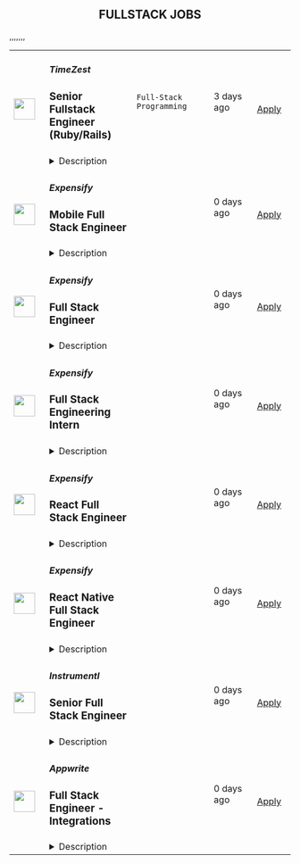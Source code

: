 <div align="center"><h2>FULLSTACK JOBS</h2></div><table><tr>
                <td width="100" height="100" rowspan="2">
                    <img src="https://wwr-pro.s3.amazonaws.com/logos/0017/0951/logo.gif" width="38px" height="auto">
                </td>
                <td width="300">
                    <h5>TimeZest</h5>
                    <h3> Senior Fullstack Engineer (Ruby/Rails)</h3>
                </td>
                <td width="300">
                    <code>Full-Stack Programming</code>
                </td>
                <td width="200">
                <text>3 days ago</text>
                </td>
                <td width="100" rowspan="2">
                <a href="https://weworkremotely.com/remote-jobs/timezest-senior-fullstack-engineer-ruby-rails" align="right" target="_blank">Apply</a>
                </td>
            </tr>
            <tr>
                <td colspan="3">
                <details><summary>Description</summary>
                <img src="https://we-work-remotely.imgix.net/logos/0017/0951/logo.gif?ixlib=rails-4.0.0&w=50&h=50&dpr=2&fit=fill&auto=compress" />

<p>
  <strong>Headquarters:</strong> Remote
    <br /><strong>URL:</strong> <a href="https://timezest.com">https://timezest.com</a>
</p>

<div>TimeZest makes it easy for end users to schedule appointments with IT service providers. Since launching in 2019, TimeZest has grown amazingly fast, and we're a critical piece of software for over 1,000 businesses. We’ve been a remote-only company since the day we launched, and currently have 16 great people in Europe, the Philippines and the United States. We have a relaxed working environment and use just enough process to keep ourselves efficient. <br><br>
</div><div>We offer engineering challenges to deliver an elegant, reliable and performant user experience while dealing with the complex nature of the APIs we use and our business domain under the hood. Our stack is Ruby on Rails, PostgreSQL, Sidekiq, TypeScript and React, all running on Heroku. We’re looking for people who can work independently, who’ll help us discover new technologies and better ways to work, and who are as passionate about keeping our customers delighted as we are. </div><div>
<br>As a result of our growth, we're looking for a Senior Fullstack Engineer to join our team:<br> </div><div>
<strong>Requirements</strong> </div><ul>
<li>5+ years development experience in Ruby on Rails in real production environments.</li>
<li>Ability to deliver entire new features based on functional specification, including making architecture and design decisions. </li>
<li>PostgreSQL experience </li>
<li>Previous experience working in a complex business domain. </li>
<li>Experience writing tests and working with TDD, ideally using RSpec </li>
<li>Git knowledge </li>
<li>Fluent business English </li>
</ul><div><br></div><div>
<strong>Nice to Have</strong> </div><ul>
<li>Frontend development experience, particularly in TypeScript and React. </li>
<li>Experience with APIs and integrating to 3rd party software. </li>
<li>A good eye for UI details. </li>
<li>Previous experience working in a remote role. </li>
</ul><div>This is a permanent, full-time position with a salary paid monthly. It is a remote position, and you can be based anywhere in the world, provided that you have 2-3 hours daily overlap with Central European Standard Time. <br><br>
</div><div>We’re looking forward to hearing from you! </div><div> </div>

<p><strong>To apply:</strong> <a href="https://weworkremotely.com/remote-jobs/timezest-senior-fullstack-engineer-ruby-rails">https://weworkremotely.com/remote-jobs/timezest-senior-fullstack-engineer-ruby-rails</a></p>

                </details>
                </td>
            </tr>,<tr>
                <td width="100" height="100" rowspan="2">
                    <img src="https://remotive.com/job/1641607/logo" width="38px" height="auto">
                </td>
                <td width="300">
                    <h5>Easel AI, Inc.</h5>
                    <h3>Full Stack IOS Engineer</h3>
                </td>
                <td width="300">
                    <code>backend,C,C++,cloud</code>
                </td>
                <td width="200">
                <text>22 days ago</text>
                </td>
                <td width="100" rowspan="2">
                <a href="https://remotive.com/remote-jobs/software-dev/full-stack-ios-engineer-1641607" align="right" target="_blank">Apply</a>
                </td>
            </tr>
            <tr>
                <td colspan="3">
                <details><summary>Description</summary>
                <p>We are seeking a highly skilled Full Stack Engineer with solid experience in developing iOS applications and cloud-based infrastructure to join our team. As a Full Stack Engineer, you will be working together with the Easel AI founding team to create new AI-based end-user applications. Your primary focus will be to develop user-friendly interfaces and integrating the applications with server-side logic, and ensuring the scalability and reliability of our apps. </p>
<p> </p>
<p> </p>
<p><strong>Responsibilities:</strong></p>
<p> </p>
<ul class="_listContainer_1wyhh_1" style="">
<li style="">Design, develop and maintain web and mobile applications using iOS and cloud-based infrastructure.</li>
<li style="">Develop user-friendly interfaces and server-side logic using programming languages such as Swift, Objective-C (frontend) and GoLang, Rust (backend).</li>
<li style="">Collaborate with the founding team to ensure apps meet requirements and user needs.</li>
<li style="">Write high-quality, clean and maintainable code.</li>
<li style="">Design and architect software to ensure scalability, reliability and performance of our applications.</li>
<li style="">Keep up to date with the latest trends and technologies in iOS and cloud. </li>
</ul>
<p> </p>
<p> </p>
<p><strong>Requirements:</strong></p>
<ul class="_listContainer_1wyhh_1" style="">
<li style="">Bachelor’s degree in Computer Science, Engineering or related field.</li>
<li style="">Minimum of 3 years of experience in software development with a focus on iOS and cloud.</li>
<li style="">Comfortable working with version control systems such as Git or Mercurial.</li>
<li style="">Experience in a lower-level backend language such as GoLang, C++ or Rust </li>
<li style="">Experience interfacing with and/or deploying ML models in production</li>
<li style="">Experience having developed an iOS to a production-ready state and shipped to end-users via AppStore Connect. </li>
<li style="">Some experience with setting up CI/CD pipelines.</li>
<li style="">Strong understanding of server-side technologies and APIs</li>
<li style="">Strong problem-solving and analytical skills</li>
<li style="">Excellent communication and teamwork skills</li>
</ul>
<img src="https://remotive.com/job/track/1641607/blank.gif?source=public_api" alt=""/>
                </details>
                </td>
            </tr>,<tr>
                <td width="100" height="100" rowspan="2">
                    <img src="https://pbs.twimg.com/profile_images/1387074696831672327/C7WTpiAb_400x400.jpg" width="38px" height="auto">
                </td>
                <td width="300">
                    <h5>Expensify</h5>
                    <h3>Mobile Full Stack Engineer</h3>
                </td>
                <td width="300">
                    <code></code>
                </td>
                <td width="200">
                <text>0 days ago</text>
                </td>
                <td width="100" rowspan="2">
                <a href="https://we.are.expensify.com/remote-mobile-engineer" align="right" target="_blank">Apply</a>
                </td>
            </tr>
            <tr>
                <td colspan="3">
                <details><summary>Description</summary>
                <div class="sqs-block html-block sqs-block-html" data-block-type="2" id="block-ec83913523d758553c62"><div class="sqs-block-content">

<h2 style="white-space:pre-wrap;">Your Mission,&nbsp;Should You Choose to Accept:</h2><p class="" style="white-space:pre-wrap;">Join our passionate team of top-notch engineers to solve a real-world problem, and help people spend less time managing expenses and more time pursuing their real goals. As we revolutionize the way people manage their expenses, being part of the Expensify team means building the easiest, fastest, and most efficient platform to automate everything expense-related.</p><p class="" style="white-space:pre-wrap;">Our employees work from all over the world, but if you're looking for a change of scene we offer visa sponsorship and relocation assistance to join us at one of our rad locations:</p><ul data-rte-list="default"><li><p class="" style="white-space:pre-wrap;">San Francisco </p></li><li><p class="" style="white-space:pre-wrap;">Portland </p></li><li><p class="" style="white-space:pre-wrap;">Michigan </p></li><li><p class="" style="white-space:pre-wrap;">New York </p></li><li><p class="" style="white-space:pre-wrap;">London </p></li><li><p class="" style="white-space:pre-wrap;">Melbourne</p></li></ul><p class="" style="white-space:pre-wrap;">Even though we work hard at Expensify, we make sure our employees are happy. Our most talked about perk is our<a href="https://we.are.expensify.com/explore-the-world"> Offshore</a> where we spend a month abroad working from a remote location as a team. This year we’re going to South Korea, do you want to join?</p><h2 style="white-space:pre-wrap;">About the Mobile Platform</h2><p class="" style="white-space:pre-wrap;">We have a custom built, cross-platform mobile solution (wow, that’s a mouthful). Our native platforms use a JavaScript engine that allow us to write our business logic in JS and UI using native frameworks.</p><h2 style="white-space:pre-wrap;">About You</h2><p class="" style="white-space:pre-wrap;">We’re looking for engineers who are passionate about the product they’re building. Ideally, you’ll have a general understanding of and experience in Javascript, and React Native. PHP, Java, C++, IOS and Android are a plus but not a requirement! You’re a self-driven engineer with an entrepreneurial spirit who is not afraid to work with our sales team to better understand and tackle user-facing issues. You’re excited by our culture of <a href="https://we.are.expensify.com/inclusion">Live Rich, Have Fun, and Save the World</a>, and have an ambition you’re incredibly passionate about that Expensify can help you achieve.</p><p class="" style="white-space:pre-wrap;">As a Mobile Full Stack Engineer, your responsibilities include:</p><ul data-rte-list="default"><li><p class="" style="white-space:pre-wrap;">Collaborating with the team for large feature development and implementation.</p></li><li><p class="" style="white-space:pre-wrap;">Independently develop smaller features and adjustments.</p></li><li><p class="" style="white-space:pre-wrap;">Squashing bugs: big, small, and hairy!</p></li></ul><p class="" style="white-space:pre-wrap;">We’re looking for someone who:</p><ul data-rte-list="default"><li><p class="" style="white-space:pre-wrap;">Works great on a small, collaborative team.</p></li><li><p class="" style="white-space:pre-wrap;">Can design new features and tackle the annoying bugs.</p></li><li><p class="" style="white-space:pre-wrap;">Writes clean, concise, and commented code.</p></li><li><p class="" style="white-space:pre-wrap;">Can collaborate with other engineering teams to create new features and fix existing issues.</p></li><li><p class="" style="white-space:pre-wrap;">Is comfortable with every part of the software development lifecycle.</p></li><li><p class="" style="white-space:pre-wrap;">Can get shit done!</p></li></ul><h2 style="white-space:pre-wrap;">Compensation &amp; Benefits</h2><ul data-rte-list="default"><li><p class="" style="white-space:pre-wrap;">Full-time, salaried position</p></li><li><p class="" style="white-space:pre-wrap;">401k with employer match</p></li><li><p class="" style="white-space:pre-wrap;">100% Medical/Dental/Mental Health support/Vision contributions</p></li><li><p class="" style="white-space:pre-wrap;">$20k annual family planning benefit through Carrot</p></li><li><p class="" style="white-space:pre-wrap;">Three months of fully paid leave, with up to six months for birthing parents</p></li><li><p class="" style="white-space:pre-wrap;">Commuter benefits</p></li><li><p class="" style="white-space:pre-wrap;">Free lunch</p></li><li><p class="" style="white-space:pre-wrap;">Flexible vacation policy</p></li><li><p class="" style="white-space:pre-wrap;">Relocation available</p></li></ul><h2 style="white-space:pre-wrap;">Next Steps</h2><p class="" style="white-space:pre-wrap;">Like what you see? Applying is easy, but it takes time. See, while we know you're awesome, it's actually really hard and time consuming to find you in the midst of literally hundreds of other applications we get from everyone else. So this is where we're going to ask our first favor: can you make it really easy and obvious how great you are, so we don't accidentally overlook you? There are many ways to do that, but the easiest way to help us out is by answering the following questions:</p><ol data-rte-list="default"><li><p class="" style="white-space:pre-wrap;">What's the URL of your website? If you don't have one, why not?</p></li><li><p class="" style="white-space:pre-wrap;">List any published apps that you have.</p></li><li><p class="" style="white-space:pre-wrap;">What's your coding history? When did you start, and what have you done between then and now?</p></li><li><p class="" style="white-space:pre-wrap;">What do you want to do with the rest of your life, and how is Expensify a step toward your long-term goals? <em>(We’re serious, we want to know! Share what you’re comfortable sharing, but we are a group of ambitious individuals building a community of people who want to achieve success in every aspect of our lives, and we encourage employees to figure out how they can use Expensify to realize their personal goals with the support of the company around them.)</em></p></li><li><p class="" style="white-space:pre-wrap;">How did you hear about us? A job posting? Chalk on a sidewalk? From a friend? Let us know where you saw this opening.</p></li></ol><h2 style="white-space:pre-wrap;">Resume not your thing? That’s great, we don’t really read them anyway! Forward your responses to the questions to <a href="mailto:apply@expensify.com">apply@expensify.com</a>. We're excited to hear from you!</h2>



</div></div>
                </details>
                </td>
            </tr>,<tr>
                <td width="100" height="100" rowspan="2">
                    <img src="https://pbs.twimg.com/profile_images/1387074696831672327/C7WTpiAb_400x400.jpg" width="38px" height="auto">
                </td>
                <td width="300">
                    <h5>Expensify</h5>
                    <h3>Full Stack Engineer</h3>
                </td>
                <td width="300">
                    <code></code>
                </td>
                <td width="200">
                <text>0 days ago</text>
                </td>
                <td width="100" rowspan="2">
                <a href="https://we.are.expensify.com/remote-web-engineer" align="right" target="_blank">Apply</a>
                </td>
            </tr>
            <tr>
                <td colspan="3">
                <details><summary>Description</summary>
                <div class="sqs-block html-block sqs-block-html" data-block-type="2" id="block-cd8a4ca3b896698901a6"><div class="sqs-block-content">

<h2 style="white-space:pre-wrap;">Your Mission,&nbsp;Should You Choose to Accept:</h2><p class="" style="white-space:pre-wrap;">Join our passionate team of top-notch engineers to solve a real-world problem, and help people spend less time managing expenses and more time pursuing their real goals. As we revolutionize the way people manage their expenses, being part of the Expensify team means building the easiest, fastest, and most efficient platform to automate everything expense-related.</p><p class="" style="white-space:pre-wrap;">Our employees work from all over the world, but if you're looking for a change of scene we offer visa sponsorship and relocation assistance to join us at one of our rad locations:</p><ul data-rte-list="default"><li><p class="" style="white-space:pre-wrap;">San Francisco </p></li><li><p class="" style="white-space:pre-wrap;">Portland </p></li><li><p class="" style="white-space:pre-wrap;">Michigan </p></li><li><p class="" style="white-space:pre-wrap;">New York </p></li><li><p class="" style="white-space:pre-wrap;">London </p></li><li><p class="" style="white-space:pre-wrap;">Melbourne</p></li></ul><p class="" style="white-space:pre-wrap;">Even though we work hard at Expensify, we make sure our employees are happy. Our most talked about perk is our<a href="https://we.are.expensify.com/explore-the-world"> Offshore</a> where we spend a month abroad working from a remote location as a team. This year we’re going to South Korea, do you want to join?</p><h2 style="white-space:pre-wrap;">About You</h2><p class="" style="white-space:pre-wrap;">Whether you’re building features like calendar integrations, importing credit card transactions, or pulling information from receipts, you’re self-driven and collaborative. You’re an autonomous individual who is passionate about writing beautiful and concise code. You’re willing to work with other engineers, designers, and customer facing teams to turn our dreams into reality.&nbsp;You’re excited by our culture of <a href="https://we.are.expensify.com/inclusion">Live Rich, Have Fun, and Save the World</a>, and have an ambition you’re incredibly passionate about that Expensify can help you achieve.</p><p class="" style="white-space:pre-wrap;">As a Full Stack Engineer, your responsibilities include:</p><ul data-rte-list="default"><li><p class="" style="white-space:pre-wrap;">Implementing improvements</p></li><li><p class="" style="white-space:pre-wrap;">Planning, building, and maintaining cross-stack features like accounting integrations, advanced receipt scanning, and more.</p></li><li><p class="" style="white-space:pre-wrap;">Guiding and enabling others in the organization: we'll share our editor tricks, dotfiles and productive workflows. Share yours!</p></li><li><p class="" style="white-space:pre-wrap;">Asking questions about things you don’t understand and challenging the status quo.</p></li></ul><p class="" style="white-space:pre-wrap;">We’re looking for someone who:</p><ul data-rte-list="default"><li><p class="" style="white-space:pre-wrap;">Has experience writing real-world software to solve real-world problems.</p></li><li><p class="" style="white-space:pre-wrap;">Communicates well, both interpersonally and in their code.</p></li><li><p class="" style="white-space:pre-wrap;">Is a natural problem solver, knows how to solve problems by automating their solutions.</p></li><li><p class="" style="white-space:pre-wrap;">Understands the role and impact that programming can have on the organization as a whole.</p></li><li><p class="" style="white-space:pre-wrap;">Wants to develop and grow their skills in programming and leadership within the organization.</p></li></ul><p class="" style="white-space:pre-wrap;">We’re looking for people who have a strong understanding of algorithms and design patterns that can apply those concepts into a production level codebase. Knowledge and experience with Javascript, React, React Native, PHP, C++, Java, iOS or Android is a plus. This position is the foundation for launching a career with Expensify, with the expectation that you’ll carry these skills into new domains.</p><h2 style="white-space:pre-wrap;">Compensation &amp; Benefits</h2><ul data-rte-list="default"><li><p class="" style="white-space:pre-wrap;">Full-time, salaried position</p></li><li><p class="" style="white-space:pre-wrap;">401k with employer match</p></li><li><p class="" style="white-space:pre-wrap;">100% Medical/Dental/Mental Health support/Vision contributions</p></li><li><p class="" style="white-space:pre-wrap;">$20k annual family planning benefit through Carrot</p></li><li><p class="" style="white-space:pre-wrap;">Three months of fully paid leave, with up to six months for birthing parents</p></li><li><p class="" style="white-space:pre-wrap;">Commuter benefits</p></li><li><p class="" style="white-space:pre-wrap;">Free lunch</p></li><li><p class="" style="white-space:pre-wrap;">Flexible vacation policy</p></li><li><p class="" style="white-space:pre-wrap;">Relocation available</p></li></ul><h2 style="white-space:pre-wrap;">Next Steps</h2><p class="" style="white-space:pre-wrap;">Applying is easy, but it takes time. See, while we know you're awesome, it's actually really hard and time consuming to find you in the midst of literally hundreds of other applications we get from everyone else. So this is where we're going to ask our first favor: can you make it really easy and obvious how great you are, so we don't accidentally overlook you? There are probably many ways to do that, but the easiest way to help us out is by answering the following questions:</p><ol data-rte-list="default"><li><p class="" style="white-space:pre-wrap;">What's the URL of your website? If you don't have one, why not?</p></li><li><p class="" style="white-space:pre-wrap;">What's your coding history? When did you start, and what have you done between then and now?</p></li><li><p class="" style="white-space:pre-wrap;">What do you want to do with the rest of your life, and how is Expensify a step toward your long-term goals? <em>(We’re serious, we want to know! Share what you’re comfortable sharing, but we are a group of ambitious individuals building a community of people who want to achieve success in every aspect of our lives, and we encourage employees to figure out how they can use Expensify to realize their personal goals with the support of the company around them.)</em></p></li><li><p class="" style="white-space:pre-wrap;">How did you hear about us? A job posting? Chalk on a sidewalk? From a friend? Let us know where you saw this opening.</p></li></ol><h2 style="white-space:pre-wrap;">Resume not your thing? That’s great, we don’t really read them anyway! Forward your responses to the questions to <a href="mailto:apply@expensify.com">apply@expensify.com</a>. We're excited to hear from you!</h2>



</div></div>
                </details>
                </td>
            </tr>,<tr>
                <td width="100" height="100" rowspan="2">
                    <img src="https://pbs.twimg.com/profile_images/1387074696831672327/C7WTpiAb_400x400.jpg" width="38px" height="auto">
                </td>
                <td width="300">
                    <h5>Expensify</h5>
                    <h3>Full Stack Engineering Intern</h3>
                </td>
                <td width="300">
                    <code></code>
                </td>
                <td width="200">
                <text>0 days ago</text>
                </td>
                <td width="100" rowspan="2">
                <a href="https://we.are.expensify.com/full-stack-engineering-intern" align="right" target="_blank">Apply</a>
                </td>
            </tr>
            <tr>
                <td colspan="3">
                <details><summary>Description</summary>
                <div class="sqs-block html-block sqs-block-html" data-block-type="2" id="block-5fa43c04aebf093e4077c3f0"><div class="sqs-block-content">

<h2 style="white-space:pre-wrap;">About us</h2><p class="" style="white-space:pre-wrap;">At Expensify, our unique approach to solving a real-world problem allows people to spend less time managing expenses and more time pursuing their real goals. Today, more than 10 million people and 80,000 companies use Expensify across the globe — that’s more customers than the rest of the industry combined. We’re the fastest-growing receipt and expense company globally, and one of the highest revenue-per-employee companies in the world. We reimburse millions of dollars every day, process billions every year, and serve customers in more than 169 countries.</p><p class="" style="white-space:pre-wrap;">Our employees work from all over the world, but if you're looking for a change of scene we offer visa sponsorship and relocation assistance to join us at one of our rad locations:</p><ul data-rte-list="default"><li><p class="" style="white-space:pre-wrap;">San Francisco </p></li><li><p class="" style="white-space:pre-wrap;">Portland </p></li><li><p class="" style="white-space:pre-wrap;">Michigan </p></li><li><p class="" style="white-space:pre-wrap;">New York </p></li><li><p class="" style="white-space:pre-wrap;">London </p></li><li><p class="" style="white-space:pre-wrap;">Melbourne</p></li></ul><h2 style="white-space:pre-wrap;">About You</h2><p class="" style="white-space:pre-wrap;">Whether you’re building features like calendar integrations, importing credit card transactions, or pulling information from receipts, you’re self-driven and collaborative. You’re an autonomous individual who is passionate about writing beautiful and concise code. You’re willing to work with other engineers, designers, and customer facing teams to turn our dreams into reality.&nbsp;You’re excited by our culture of <a href="https://we.are.expensify.com/inclusion">Live Rich, Have Fun, and Save the World</a>, and have an ambition you’re incredibly passionate about that Expensify can help you achieve. </p><p class="" style="white-space:pre-wrap;">As a Full Stack Engineering Intern, your responsibilities include:</p><ul data-rte-list="default"><li><p class="" style="white-space:pre-wrap;">Implementing improvements</p></li><li><p class="" style="white-space:pre-wrap;">Planning, building, and maintaining cross-stack features like accounting integrations, advanced receipt scanning, and more.</p></li><li><p class="" style="white-space:pre-wrap;">Guiding and enabling others in the organization: we'll share our editor tricks, dotfiles and productive workflows. Share yours!</p></li><li><p class="" style="white-space:pre-wrap;">Asking questions about things you don’t understand and challenging the status quo.</p></li></ul><p class="" style="white-space:pre-wrap;">We’re looking for someone who:</p><ul data-rte-list="default"><li><p class="" style="white-space:pre-wrap;">Is a student who can commit to at least 3 months full-time, and then an additional 3 months either part-time or full-time with the opportunity for full-time employment after the internship.</p></li><li><p class="" style="white-space:pre-wrap;">Has experience writing real-world software to solve real-world problems.</p></li><li><p class="" style="white-space:pre-wrap;">Communicates well, both interpersonally and in their code.</p></li><li><p class="" style="white-space:pre-wrap;">Is a natural problem solver, knows how to solve problems by automating their solutions.</p></li><li><p class="" style="white-space:pre-wrap;">Understands the role and impact that programming can have on the organization as a whole.</p></li><li><p class="" style="white-space:pre-wrap;">Wants to develop and grow their skills in programming and leadership within the organization.</p></li></ul><p class="" style="white-space:pre-wrap;">We’re looking for people who have a strong understanding of algorithms and design patterns that can apply those concepts into a production level codebase. Knowledge and experience with Javascript, PHP, React, React Native, C++, Java, iOS or Android is a plus. This position is the foundation for launching a career with Expensify, with the expectation that you’ll carry these skills into new domains.<br></p><h2 style="white-space:pre-wrap;">Compensation &amp; Benefits</h2><ul data-rte-list="default"><li><p class="" style="white-space:pre-wrap;">Full-time, salaried position</p></li><li><p class="" style="white-space:pre-wrap;">Medical/Dental/Mental Health support/Vision coverage</p></li><li><p class="" style="white-space:pre-wrap;">Free lunch</p></li><li><p class="" style="white-space:pre-wrap;">Flexible vacation policy</p></li></ul><h2 style="white-space:pre-wrap;">Next Steps</h2><p class="" style="white-space:pre-wrap;">Applying is easy, but it takes time. See, while we know you're awesome, it's actually really hard and time consuming to find you in the midst of literally hundreds of other applications we get from everyone else. So this is where we're going to ask our first favor: can you make it really easy and obvious how great you are, so we don't accidentally overlook you? There are many ways to do that, but the easiest way to help us out is by answering the following questions:</p><ol data-rte-list="default"><li><p class="" style="white-space:pre-wrap;">What is your expected graduation date?</p></li><li><p class="" style="white-space:pre-wrap;">Can you commit to a 6 month full time internship?</p></li><li><p class="" style="white-space:pre-wrap;">What's the URL of your website? If you don't have one, why not?</p></li><li><p class="" style="white-space:pre-wrap;">What's your coding history? When did you start, and what have you done between then and now?</p></li><li><p class="" style="white-space:pre-wrap;">What do you want to do with the rest of your life, and how is Expensify a step toward your long-term goals? <em>We’re serious, we want to know! Share what you’re comfortable sharing, but we are a group of ambitious individuals building a community of people who want to achieve success in every aspect of our lives, and we encourage employees to figure out how they can use Expensify to realize their personal goals with the support of the company around them.)</em></p></li><li><p class="" style="white-space:pre-wrap;">How did you hear about us? A job posting? Chalk on a sidewalk? From a friend? Let us know where you saw this opening.</p></li></ol><h2 style="white-space:pre-wrap;">Resume not your thing? That’s great, we don’t really read them anyway! Forward your responses to the questions to <a href="mailto:apply@expensify.com">apply@expensify.com</a>. We're excited to hear from you!</h2><p class="" style="white-space:pre-wrap;"><br></p>



</div></div>
                </details>
                </td>
            </tr>,<tr>
                <td width="100" height="100" rowspan="2">
                    <img src="https://pbs.twimg.com/profile_images/1387074696831672327/C7WTpiAb_400x400.jpg" width="38px" height="auto">
                </td>
                <td width="300">
                    <h5>Expensify</h5>
                    <h3>React Full Stack  Engineer</h3>
                </td>
                <td width="300">
                    <code></code>
                </td>
                <td width="200">
                <text>0 days ago</text>
                </td>
                <td width="100" rowspan="2">
                <a href="https://we.are.expensify.com/react-engineer-remote" align="right" target="_blank">Apply</a>
                </td>
            </tr>
            <tr>
                <td colspan="3">
                <details><summary>Description</summary>
                <div class="sqs-block html-block sqs-block-html" data-block-type="2" id="block-5fc841c6d17d55300fa77ace"><div class="sqs-block-content">

<h2 style="white-space:pre-wrap;">Your Mission, Should You Choose to Accept:</h2><p class="" style="white-space:pre-wrap;">Join our passionate team of top-notch engineers to solve a real-world problem, and help people spend less time managing expenses and more time pursuing their real goals. As we revolutionize the way people manage their expenses, being part of the Expensify team means building the easiest, fastest, and most efficient platform to automate everything expense-related.</p><p class="" style="white-space:pre-wrap;">Our employees work from all over the world, but if you're looking for a change of scene we offer visa sponsorship and relocation assistance to join us at one of our rad locations:</p><ul data-rte-list="default"><li><p class="" style="white-space:pre-wrap;">San Francisco </p></li><li><p class="" style="white-space:pre-wrap;">Portland </p></li><li><p class="" style="white-space:pre-wrap;">Michigan </p></li><li><p class="" style="white-space:pre-wrap;">New York </p></li><li><p class="" style="white-space:pre-wrap;">London </p></li><li><p class="" style="white-space:pre-wrap;">Melbourne</p></li></ul><p class="" style="white-space:pre-wrap;">Even though we work hard at Expensify, we make sure our employees are happy. Our most talked about perk is our <a href="https://we.are.expensify.com/explore-the-world"><span style="text-decoration:underline">Offshore</span></a> where we spend a month abroad working from a remote location as a team. Next year we’re going to South Korea, do you want to join?</p><h2 style="white-space:pre-wrap;">About You</h2><p class="" style="white-space:pre-wrap;">Whether you’re building features like calendar integrations, importing credit card transactions, or pulling information from receipts, you’re self-driven and collaborative. You’re an autonomous individual who is passionate about writing beautiful and concise code. You’re willing to work with other engineers, designers, and customer facing teams to turn our dreams into reality.&nbsp;You’re excited by our culture of <a href="https://we.are.expensify.com/inclusion">Live Rich, Have Fun, and Save the World</a>, and have an ambition you’re incredibly passionate about that Expensify can help you achieve.</p><p class="" style="white-space:pre-wrap;">As an Engineer, your responsibilities include:</p><ul data-rte-list="default"><li><p class="" style="white-space:pre-wrap;">Implementing improvements</p></li><li><p class="" style="white-space:pre-wrap;">Planning, building, and maintaining cross-stack features like accounting integrations, advanced receipt scanning, and more.</p></li><li><p class="" style="white-space:pre-wrap;">Guiding and enabling others in the organization: we'll share our editor tricks, dotfiles and productive workflows. Share yours!</p></li><li><p class="" style="white-space:pre-wrap;">Asking questions about things you don’t understand and challenging the status quo.</p></li></ul><p class="" style="white-space:pre-wrap;">We’re looking for someone who:</p><ul data-rte-list="default"><li><p class="" style="white-space:pre-wrap;">Has experience writing real-world software to solve real-world problems.</p></li><li><p class="" style="white-space:pre-wrap;">Communicates well, both interpersonally and in their code.</p></li><li><p class="" style="white-space:pre-wrap;">Is a natural problem solver, knows how to solve problems by automating their solutions.</p></li><li><p class="" style="white-space:pre-wrap;">Understands the role and impact that programming can have on the organization as a whole.</p></li><li><p class="" style="white-space:pre-wrap;">Wants to develop and grow their skills in programming and leadership within the organization.</p></li></ul><p class="" style="white-space:pre-wrap;">We are looking for people who have a strong understanding of algorithms and design patterns that can apply those concepts into a production level codebase. &nbsp;Ideally, you’ll have a general understanding of and experience in Javascript, and React. React Native, PHP, Java, C++, IOS and Android are a plus but not a requirement! &nbsp;This position is the foundation for launching a career with Expensify, with the expectation that you’ll carry these skills into new domains.</p><h2 style="white-space:pre-wrap;"><strong>Compensation &amp; Benefits</strong></h2><ul data-rte-list="default"><li><p class="" style="white-space:pre-wrap;">Full-time, salaried position</p></li><li><p class="" style="white-space:pre-wrap;">401k with employer match</p></li><li><p class="" style="white-space:pre-wrap;">100% Medical/Dental/Mental Health support/Vision contributions</p></li><li><p class="" style="white-space:pre-wrap;">$20k annual family planning benefit through Carrot</p></li><li><p class="" style="white-space:pre-wrap;">Three months of fully paid leave, with up to six months for birthing parents</p></li><li><p class="" style="white-space:pre-wrap;">Commuter benefits</p></li><li><p class="" style="white-space:pre-wrap;">Free lunch</p></li><li><p class="" style="white-space:pre-wrap;">Flexible vacation policy</p></li><li><p class="" style="white-space:pre-wrap;">Relocation available</p></li></ul><h2 style="white-space:pre-wrap;"><strong>Next Steps</strong></h2><p class="" style="white-space:pre-wrap;">Applying is easy, but it takes time. See, while we know you're awesome, it's actually really hard and time consuming to find you in the midst of literally hundreds of other applications we get from everyone else. So this is where we're going to ask our first favor: can you make it really easy and obvious how great you are, so we don't accidentally overlook you? There are probably many ways to do that, but the easiest way to help us out is by answering the following questions:</p><ol data-rte-list="default"><li><p class="" style="white-space:pre-wrap;">What's the URL of your website? If you don't have one, why not?</p></li><li><p class="" style="white-space:pre-wrap;">What's your coding history? When did you start, and what have you done between then and now?</p></li><li><p class="" style="white-space:pre-wrap;">What do you want to do with the rest of your life, and how is Expensify a step toward your long-term goals? <em>(We’re serious, we want to know! Share what you’re comfortable sharing, but we are a group of ambitious individuals building a community of people who want to achieve success in every aspect of our lives, and we encourage employees to figure out how they can use Expensify to realize their personal goals with the support of the company around them.)</em></p></li><li><p class="" style="white-space:pre-wrap;">How did you hear about us? A job posting? Chalk on a sidewalk? From a friend? Let us know where you saw this opening.</p></li></ol><h2 style="white-space:pre-wrap;"><strong>Resume not your thing? That’s great, we don’t really read them anyway! Forward your responses to the questions to </strong><a href="mailto:apply@expensify.com">apply@expensify.com</a><strong>. We're excited to hear from you!</strong></h2>



</div></div>
                </details>
                </td>
            </tr>,<tr>
                <td width="100" height="100" rowspan="2">
                    <img src="https://pbs.twimg.com/profile_images/1387074696831672327/C7WTpiAb_400x400.jpg" width="38px" height="auto">
                </td>
                <td width="300">
                    <h5>Expensify</h5>
                    <h3>React Native Full Stack Engineer</h3>
                </td>
                <td width="300">
                    <code></code>
                </td>
                <td width="200">
                <text>0 days ago</text>
                </td>
                <td width="100" rowspan="2">
                <a href="https://we.are.expensify.com/react-native-engineer-remote" align="right" target="_blank">Apply</a>
                </td>
            </tr>
            <tr>
                <td colspan="3">
                <details><summary>Description</summary>
                <div class="sqs-block html-block sqs-block-html" data-block-type="2" id="block-5fc8451426a3037b4335be74"><div class="sqs-block-content">

<h2 style="white-space:pre-wrap;">Your Mission, Should You Choose to Accept:</h2><p class="" style="white-space:pre-wrap;">Join our passionate team of top-notch engineers to solve a real-world problem, and help people spend less time managing expenses and more time pursuing their real goals. As we revolutionize the way people manage their expenses, being part of the Expensify team means building the easiest, fastest, and most efficient platform to automate everything expense-related.&nbsp;</p><p class="" style="white-space:pre-wrap;">Our employees work from all over the world, but if you're looking for a change of scene we offer visa sponsorship and relocation assistance to join us at one of our rad locations:</p><ul data-rte-list="default"><li><p class="" style="white-space:pre-wrap;">San Francisco </p></li><li><p class="" style="white-space:pre-wrap;">Portland </p></li><li><p class="" style="white-space:pre-wrap;">Michigan </p></li><li><p class="" style="white-space:pre-wrap;">New York </p></li><li><p class="" style="white-space:pre-wrap;">London </p></li><li><p class="" style="white-space:pre-wrap;">Melbourne</p></li></ul><p class="" style="white-space:pre-wrap;">Even though we work hard at Expensify, we make sure our employees are happy. Our most talked about perk is our <a href="https://we.are.expensify.com/explore-the-world"><span style="text-decoration:underline">Offshore</span></a> where we spend a month abroad working from a remote location as a team. Next year we’re going to South Korea, do you want to join?</p><h2 style="white-space:pre-wrap;"><strong>About You</strong></h2><p class="" style="white-space:pre-wrap;">We’re looking for engineers who are passionate about the product they’re building. You’re a self-driven engineer with an entrepreneurial spirit who is not afraid to work with our sales team to better understand and tackle user-facing issues. Ideally, you’ll have a general understanding of and experience in Javascript, and React Native. PHP, Java, C++, IOS and Android are a plus but not a requirement!&nbsp;Not only that, but you’re also excited by our culture of <a href="https://we.are.expensify.com/inclusion">Live Rich, Have Fun, and Save the World</a>, and have an ambition you’re incredibly passionate about that Expensify can help you achieve.</p><p class="" style="white-space:pre-wrap;">As an Engineer, your responsibilities include:</p><ul data-rte-list="default"><li><p class="" style="white-space:pre-wrap;">Collaborating with the team for large feature development and implementation.</p></li><li><p class="" style="white-space:pre-wrap;">Independently develop smaller features and adjustments.</p></li><li><p class="" style="white-space:pre-wrap;">Implementing updates </p></li></ul><p class="" style="white-space:pre-wrap;">We’re looking for someone who:</p><ul data-rte-list="default"><li><p class="" style="white-space:pre-wrap;">Works great on a small, collaborative team.</p></li><li><p class="" style="white-space:pre-wrap;">Can design new features and tackle the annoying bugs.</p></li><li><p class="" style="white-space:pre-wrap;">Writes clean, concise, and commented code.</p></li><li><p class="" style="white-space:pre-wrap;">Can collaborate with other engineering teams to create new features and fix existing issues.</p></li><li><p class="" style="white-space:pre-wrap;">Is comfortable with every part of the software development lifecycle.</p></li><li><p class="" style="white-space:pre-wrap;">Can get shit done!</p></li></ul><h2 style="white-space:pre-wrap;"><strong>Compensation &amp; Benefits</strong></h2><ul data-rte-list="default"><li><p class="" style="white-space:pre-wrap;">Full-time, salaried position</p></li><li><p class="" style="white-space:pre-wrap;">401k with employer match</p></li><li><p class="" style="white-space:pre-wrap;">100% Medical/Dental/Mental Health support/Vision contributions</p></li><li><p class="" style="white-space:pre-wrap;">$20k annual family planning benefit through Carrot</p></li><li><p class="" style="white-space:pre-wrap;">Three months of fully paid leave, with up to six months for birthing parents</p></li><li><p class="" style="white-space:pre-wrap;">Commuter benefits</p></li><li><p class="" style="white-space:pre-wrap;">Free lunch</p></li><li><p class="" style="white-space:pre-wrap;">Flexible vacation policy</p></li><li><p class="" style="white-space:pre-wrap;">Relocation available</p></li></ul><h2 style="white-space:pre-wrap;"><strong>Next Steps</strong></h2><p class="" style="white-space:pre-wrap;">Like what you see? Applying is easy, but it takes time. See, while we know you're awesome, it's actually really hard and time consuming to find you in the midst of literally hundreds of other applications we get from everyone else. So this is where we're going to ask our first favor: can you make it really easy and obvious how great you are, so we don't accidentally overlook you? There are many ways to do that, but the easiest way to help us out is by answering the following questions:</p><ol data-rte-list="default"><li><p class="" style="white-space:pre-wrap;">What's the URL of your website? If you don't have one, why not?</p></li><li><p class="" style="white-space:pre-wrap;">List any published apps that you have.</p></li><li><p class="" style="white-space:pre-wrap;">What's your coding history? When did you start, and what have you done between then and now? </p></li><li><p class="" style="white-space:pre-wrap;">What do you want to do with the rest of your life, and how is Expensify a step toward your long-term goals? <em>(We’re serious, we want to know! Share what you’re comfortable sharing, but we are a group of ambitious individuals building a community of people who want to achieve success in every aspect of our lives, and we encourage employees to figure out how they can use Expensify to realize their personal goals with the support of the company around them.)</em></p></li><li><p class="" style="white-space:pre-wrap;">How did you hear about us? A job posting? Chalk on a sidewalk? From a friend? Let us know where you saw this opening.</p></li></ol><h2 style="white-space:pre-wrap;"><strong>Resume not your thing? That’s great, we don’t really read them anyway! Forward your responses to the questions to </strong><a href="mailto:apply@expensify.com">apply@expensify.com</a><strong>. We're excited to hear from you!</strong></h2>



</div></div>
                </details>
                </td>
            </tr>,<tr>
                <td width="100" height="100" rowspan="2">
                    <img src="https://pbs.twimg.com/profile_images/1263546899153502209/ObHsQoNr_400x400.jpg" width="38px" height="auto">
                </td>
                <td width="300">
                    <h5>Instrumentl</h5>
                    <h3>Senior Full Stack Engineer</h3>
                </td>
                <td width="300">
                    <code></code>
                </td>
                <td width="200">
                <text>0 days ago</text>
                </td>
                <td width="100" rowspan="2">
                <a href="https://jobs.lever.co/Instrumentl/6fa7b6d7-7e64-429a-80ea-4f70469d7584" align="right" target="_blank">Apply</a>
                </td>
            </tr>
            <tr>
                <td colspan="3">
                <details><summary>Description</summary>
                <div class="section page-centered" data-qa="job-description"><div><a href="https://www.instrumentl.com/" class="postings-link">Instrumentl</a>&nbsp;is growing our team! We’re a profitable, YC-backed startup with over 1,300 nonprofit clients, from local homeless shelters to larger organizations like the San Diego Zoo. We are building the future of fundraising automation, helping nonprofits to discover, track and manage grants efficiently through our SaaS platform.</div><div><br></div><div>We are hiring a Senior Full Stack Engineer to help us build the right product for our customers quickly and strategically, while maintaining high code quality and standards. You will work closely with our Head of Engineering and partner with team members across design, product, content, and support functions, providing a best-in-class experience to every user.</div><div><br></div><div>Our small, distributed engineering team builds, scales, and improves our customer experience and in-house tooling from end to end. We’re accountable for the quality and reliability of our product, support, and data stack, and we believe in continuous improvement. As an engineer at Instrumentl, you'll empower your teammates and customers to accelerate social progress and propel innovation.</div><div><br></div><div>The Instrumentl team is fully distributed&nbsp;<b>(read: no office!)</b>. For this position, we are looking for someone who has significant overlap with Pacific Time Zone working hours.</div></div><div class="section page-centered"><div><h3>What You'll Do:</h3><ul class="posting-requirements plain-list"><ul><li>Build, operate, and improve products for all of Instrumentl’s customers, from small, local nonprofits to large organizations.</li><li>Create engaging, responsive interfaces and APIs that make the fundraising process truly enjoyable, driving our customer adoption and retention.</li><li>Contribute high-quality, thoroughly tested code to create trustworthy user interfaces and resilient backend systems.</li><li>Work side-by-side with our product and content teams to improve internal tools and processes, ensuring that our best-in-class product retains its crown.</li><li>Own problems from end to end, managing complexity and engaging directly with stakeholders to develop short-term and long-term solutions.</li><li>Be a strategic partner, thinking through everything from business impact to reliability and operability, to the pixel-perfection of individual customer interactions.</li><li>Uphold Instrumentl’s high standards for product quality and mentor newer team members to do the same.</li></ul></ul></div></div><div class="section page-centered"><div><h3>Who You Are:</h3><ul class="posting-requirements plain-list"><ul><li>Experienced: you’ve been a software engineer for 5+ years - startup experience is a huge plus!</li><li>Generalist: you enjoy working on front end, back end, infrastructure, data pipelines, or billing pipelines as needed.</li><li>Hands-On: you’ve used Ruby on Rails, JavaScript (EmberJS), Heroku, PostgreSQL, Elasticsearch, HTML, and CSS, and you’re open to adopting new tools to get the job done.</li><li>Collaborative: you thrive in an environment involving different functions, stakeholders, and subject matter experts.</li><li>Methodical: you take pride in delivering projects from ideation to completion.</li><li>Hungry: you’re on a mission to make an impact, and motivated by constant learning.</li><li>Results-Driven: you have a history of executing in a fast-paced environment.</li><li>Passionate: You’re excited about Instrumentl’s mission to propel nonprofits into a bigger, brighter future.</li></ul></ul></div></div><div class="section page-centered"><div><h3>Compensation &amp; Benefits:</h3><ul class="posting-requirements plain-list"><ul><li>Competitive salary ($120K-$160K/year) and equity</li><li>Health, dental, and vision insurance</li><li>401k</li><li>Generous PTO policy, including parental leave</li><li>Company laptop + $500 to set up your home workstation</li><li>Work with awesome nonprofits around the US. We partner with incredible organizations doing meaningful work, and you get to help power their success.</li></ul></ul></div></div><!--[2022-11-28] [GOLD-2535] Remove payTransparencyV1 when feature flag is fully removed--><div class="section page-centered" data-qa="closing-description"><div><b>Why Join Instrumentl?</b></div><div>At Instrumentl, we are lucky to kick it everyday with some of the nicest people in the world. No joke, our customers are often on the front lines saving endangered species, restoring watersheds, and educating kids. In helping them take advantage of Instrumentl’s technology, you’re helping them move the world forward.</div><div><br></div><div>You’ll be the 20th member of our small but mighty team, playing a huge role in shaping our culture for the years and teammates to come.</div><div><br></div><div>Instrumentl is evolving rapidly. You’ll always have new challenges and opportunities to grow in your role - you won’t be bored!</div><div><br></div><div><i>At Instrumentl, we pride ourselves on building a diverse team from the ground up. Every role is an opportunity to teach, learn, and create some of your best work - if you’re excited to grow along with us, we encourage you to apply!</i></div></div><div class="section page-centered last-section-apply" data-qa="btn-apply-bottom"><a class="postings-btn template-btn-submit hex-color" data-qa="show-page-apply" href="https://jobs.lever.co/Instrumentl/6fa7b6d7-7e64-429a-80ea-4f70469d7584/apply">Apply for this job</a></div>
                </details>
                </td>
            </tr>,<tr>
                <td width="100" height="100" rowspan="2">
                    <img src="https://pbs.twimg.com/profile_images/1569586501335359494/4rq0Hb99_400x400.jpg" width="38px" height="auto">
                </td>
                <td width="300">
                    <h5>Appwrite</h5>
                    <h3>Full Stack Engineer - Integrations</h3>
                </td>
                <td width="300">
                    <code></code>
                </td>
                <td width="200">
                <text>0 days ago</text>
                </td>
                <td width="100" rowspan="2">
                <a href="https://careers.appwrite.io/full-stack-engineer-integrations" align="right" target="_blank">Apply</a>
                </td>
            </tr>
            <tr>
                <td colspan="3">
                <details><summary>Description</summary>
                
<aside class="mask" style="opacity: 1;"></aside><div class="body" data-columns="1"><div class="article" data-medium-editor-element="" style=";">
<h1>About the job</h1>
<p>Appwrite is looking for a Fullstack Engineer to join the team and help build reliable, performant, and scalable APIs and developer tools. This role will have a focus on our SDKs, integrations and building demo apps. You must demonstrate experience building different kinds of integrations and demo apps, writing blog posts and other forms of educational content for developers. </p>
<p>You should have a good understanding of web technologies, networking concepts, database design and other computer science fundamentals. Experience with back-end languages such as PHP, Node.js, Python, Dart, Go, Deno, or Ruby is an advantage.</p>
</div></div>
<style>
                @media only screen and (max-width: 767px) {
                    #block-1 {
                        padding-top: 25px !important; padding-bottom: 25px !important;
                    }
                }
                </style>

<aside class="mask" style="opacity: 1;"></aside><div class="body" data-columns="1"><div class="article" data-medium-editor-element="" style=";">
<h1>Responsibilities</h1>
<ul>
<li><p>Create demo apps and tutorials to showcase integrations.</p></li>
<li>Create educational content like blog posts, tutorials and articles to compliment the demo apps and examples.</li>
<li>Maintain and improve our SDKs and libraries to ensure an awesome developer experience.</li>
<li>Collaborate with the developer relations team to prioritize integration ideas and identify areas for improvement.</li>
<li>Design and improve new and existing product features.</li>
<li>Contribute to the overall development of our software applications and systems</li>
<li>Engage with developers in the open-source community who use our products and demonstrate new product features and capabilities.</li>
</ul>
<p><br></p>
<h1>Requirements</h1>
<ul>
<li><p>Bachelor's degree in Computer Science or related field, or equivalent practical experience.</p></li>
<li>Experience with Flutter or Web Technologies.</li>
<li>Ability to write highly engaging and interactive blog posts, articles and tutorials.</li>
<li>Experience building and consuming REST or GraphQL APIs.</li>
<li>Ability to learn and adapt to working with multiple programming languages and produce high-quality native code.</li>
<li>Passion for simplicity and a great developer experience.</li>
<li>Passion for open-source, building developer tools, and working with our developer community.</li>
<li>Comfortable working in both monolithic and microservice based architectures.</li>
<li>Strong collaboration skills and ability to work effectively in a team.</li>
<li>Excellent problem-solving skills and attention to detail.</li>
</ul>
<p><br></p>
<h1>Benefits</h1>
<p>🏠&nbsp;<span><b>100% Remote</b></span></p>
<p>Our entire company is distributed, so we take remote work seriously. If you’d rather not work from home, we will cover the cost of a coworking or office space.</p>
<p>📈&nbsp;<span><b>Stock Options</b></span></p>
<p>Get generous stock options for a company that is growing blazing fast and is backed by top VCs&nbsp;</p>
<p>🕰&nbsp;<span><b>Flexible Hours &amp; Days</b></span></p>
<p>We're a remote team working in different time zones, from UTC+06:00 to UTC-06:00. Choose the hours and days that work best for you!</p>
<p>🏥&nbsp;<span><b>Healthcare</b></span></p>
<p>Employees receive generous medical, dental, vision, and life insurance. Full-time contractors will have the cost of healthcare factored into their salary. Our recruiting team can help confirm which applies to you.</p>
<p>❤️&nbsp;<span><b>Github Sponsorship of Your Choice</b></span></p>
<p>We would love to give an annual sponsorship to any GitHub project of your choice!</p>
<p>🎓&nbsp;<span><b>Learning</b></span></p>
<p>Appwrite provides $3,000 USD for employees to attend conferences, take classes, or otherwise further their education.</p>
<p>✈️&nbsp;<span><b>Gatherings</b></span></p>
<p>We typically meet up couple times a year in person for work and fun! What will be our next location? NYC, London, LA, or Barcelona? Help us decide!</p>
<p>🖥&nbsp;<span><b>Top Notch Equipment</b></span></p>
<p>Appwrite will let you choose a new laptop of your choice (up to $3,000 USD) and will reimburse up to $500 USD for office expenses.</p>
<p>🧦&nbsp;<span><b>Unlimited SWAGS</b></span></p>
<p>At Appwrite, we really love Swags. Each new team member gets unlimited credits to grab any official Appwrite Swag that they wish.</p>
<ul></ul>
</div></div>
<style>
                @media only screen and (max-width: 767px) {
                    #block-2 {
                        padding-top: 25px !important; padding-bottom: 25px !important;
                    }
                }
                </style>

                </details>
                </td>
            </tr>,<tr>
                <td width="100" height="100" rowspan="2">
                    <img src="https://pbs.twimg.com/profile_images/1569586501335359494/4rq0Hb99_400x400.jpg" width="38px" height="auto">
                </td>
                <td width="300">
                    <h5>Appwrite</h5>
                    <h3>Full Stack Engineer</h3>
                </td>
                <td width="300">
                    <code></code>
                </td>
                <td width="200">
                <text>0 days ago</text>
                </td>
                <td width="100" rowspan="2">
                <a href="https://careers.appwrite.io/full-stack-engineer" align="right" target="_blank">Apply</a>
                </td>
            </tr>
            <tr>
                <td colspan="3">
                <details><summary>Description</summary>
                
<aside class="mask" style="opacity: 1;"></aside><div class="body" data-columns="1"><div class="article" data-medium-editor-element="" style=";">
<h1>About the job</h1>
<p>Appwrite is looking for a Fullstack Engineer to build reliable, performant, and scalable APIs and dashboards in an advanced Docker microservice architecture that developers would love to use. It would help if you had a solid understanding of HTTP, TCP, UDP protocols, web services, and an excellent eye for architecture design. Experience with multiple back-end languages (PHP, Node.js, Python, Dart, Go, Deno, or Ruby) can be an advantage.</p>
<p>As an Appwrite software engineer, you would also play a major role in our open-source community, engaging with developers who use our products all around the world.</p>
</div></div>
<style>
                @media only screen and (max-width: 767px) {
                    #block-1 {
                        padding-top: 25px !important; padding-bottom: 25px !important;
                    }
                }
                </style>

<aside class="mask" style="opacity: 1;"></aside><div class="body" data-columns="1"><div class="article" data-medium-editor-element="" style=";">
<h1>Responsibilities</h1>
<ul>
<li><p>Build reliable, performant, and scalable APIs and dashboards.</p></li>
<li>Design and improve new and existing product features.</li>
<li>Engage with developers in the OSS community who use our products.</li>
<li>Advocate and demonstrate new product features and capabilities.</li>
</ul>
<p><br></p>
<h1>Requirements</h1>
<ul>
<li>Bachelor's degree or equivalent practical experience.</li>
<li>Understanding of network layers and protocols.</li>
<li>Deep understanding of the HTTP protocol.</li>
<li>Experience in building and consuming REST or GraphQL APIs.</li>
<li>Ability to learn and adapt to working with multiple programming languages and produce high-quality native code.</li>
<li>Passion for simplicity and great Developer Experience.</li>
<li>Passion for open-source, building developer tools, and working with our developer community.</li>
<li>You're comfortable working in both monolithic and micro-service based architectures.</li>
<li>Experience working with at least one major Javascript framework such as React, Angular, Vue, or Svelte.</li>
</ul>
<p><br></p>
<h1>Benefits</h1>
<p>🏠&nbsp;<span><b>100% Remote</b></span></p>
<p>Our entire company is distributed, so we take remote work seriously. If you’d rather not work from home, we will cover the cost of a coworking or office space.</p>
<p>📈&nbsp;<span><b>Stock Options</b></span></p>
<p>Get generous stock options for a company that is growing blazing fast and is backed by top VCs :)</p>
<p>🕰&nbsp;<span><b>Flexible Hours &amp; Days</b></span></p>
<p>We're a remote team working in different time zones, from UTC+06:00 to UTC-06:00. Choose the hours and days that work best for you!</p>
<p>🏥&nbsp;<span><b>Healthcare</b></span></p>
<p>Employees receive generous medical, dental, vision, and life insurance. Full-time contractors will have the cost of healthcare factored into their salary. Our recruiting team can help confirm which applies to you.</p>
<p>❤️&nbsp;<span><b>Github Sponsorship of Your Choice</b></span></p>
<p>We would love to give an annual sponsorship to any GitHub project of your choice!</p>
<p>🎓&nbsp;<span><b>Learning</b></span></p>
<p>Appwrite provides $3,000 USD for employees to attend conferences, take classes, or otherwise further their education.</p>
<p>✈️&nbsp;<span><b>Gatherings</b></span></p>
<p>We typically meet up couple times a year in person for work and fun! What will be our next location? NYC, London, LA, or Barcelona? Help us decide!</p>
<p>🖥&nbsp;<span><b>Top Notch Equipment</b></span></p>
<p>Appwrite will let you choose a new laptop of your choice (up to $3,000 USD) and will reimburse up to $500 USD for office expenses.</p>
<p>🧦&nbsp;<span><b>Unlimited SWAGS</b></span></p>
<p>At Appwrite, we really love Swags. Each new team member gets unlimited credits to grab any official Appwrite Swag that they wish.</p>
<ul></ul>
</div></div>
<style>
                @media only screen and (max-width: 767px) {
                    #block-2 {
                        padding-top: 25px !important; padding-bottom: 25px !important;
                    }
                }
                </style>

                </details>
                </td>
            </tr></table>